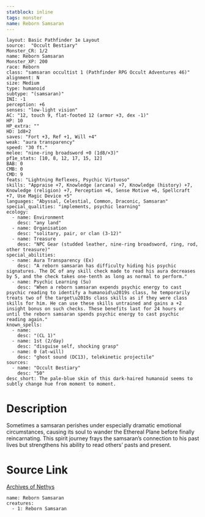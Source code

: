 ```yaml
---
statblock: inline
tags: monster
name: Reborn Samsaran
---
```

```statblock
layout: Basic Pathfinder 1e Layout
source:  "Occult Bestiary"
Monster_CR: 1/2
name: Reborn Samsaran
Monster_XP: 200
race: Reborn
class: "samsaran occultist 1 (Pathfinder RPG Occult Adventures 46)"
alignment: N
size: Medium
type: humanoid
subtype: "(samsaran)"
INI: -1
perception: +6
senses: "low-light vision"
AC: "12, touch 9, flat-footed 12 (armor +3, dex -1)"
HP: 10
HP_extra: ""
HD: 1d8+2
saves: "Fort +3, Ref +1, Will +4"
weak: "aura transparency"
speed: "30 ft."
melee: "nine-ring broadsword +0 (1d8/×3)"
pf1e_stats: [10, 8, 12, 17, 15, 12]
BAB: 0
CMB: 0
CMD: 9
feats: "Lightning Reflexes, Psychic Virtuoso"
skills: "Appraise +7, Knowledge (arcana) +7, Knowledge (history) +7, Knowledge (religion) +7, Perception +6, Sense Motive +6, Spellcraft +7, Use Magic Device +5"
languages: "Abyssal, Celestial, Common, Draconic, Samsaran"
special_qualities: "implements, psychic learning"
ecology:
  - name: Environment
    desc: "any land"
  - name: Organisation
    desc: "solitary, pair, or clan (3-12)"
  - name: Treasure
    desc: "NPC Gear (studded leather, nine-ring broadsword, ring, rod, other treasure)"
special_abilities:
  - name: Aura Transparency (Ex)
    desc: "A reborn samsaran has difficulty hiding his psychic signatures. The DC of any skill check made to read his aura decreases by 5, and the check takes one-tenth as long as normal to perform."
  - name: Psychic Learning (Su)
    desc: "When a reborn samsaran expends psychic energy to cast psychic reading to identify a humanoid\u2019s class, he temporarily treats two of the target\u2019s class skills as if they were class skills for him. He can use these skills untrained and gains a +2 insight bonus on such checks. These benefits last for 24 hours or until the reborn samsaran spends psychic energy to cast psychic reading again."
known_spells:
  - name:
    desc: "(CL 1)"
  - name: 1st (2/day)
    desc: "disguise self, shocking grasp"
  - name: 0 (at-will)
    desc: "ghost sound (DC13), telekinetic projectile"
sources:
  - name: "Occult Bestiary"
    desc: "50"
desc_short: The pale-blue skin of this dark-haired humanoid seems to subtly change hue from moment to moment.
```
# Description
Sometimes a samsaran perishes under especially dramatic emotional circumstances, causing its soul to wander the Ethereal Plane before finally reincarnating. This spirit journey frays the samsaran’s connection to his past lives but strengthens his ability to read others’ pasts and present.
# Source Link
[Archives of Nethys](https://aonprd.com/MonsterDisplay.aspx?ItemName=Reborn%20Samsaran)
```encounter-table
name: Reborn Samsaran
creatures:
  - 1: Reborn Samsaran
```
